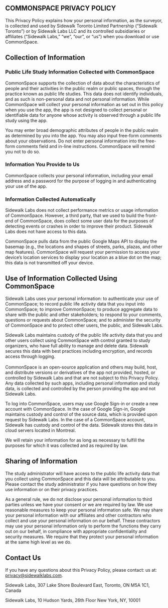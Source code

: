 
## COMMONSPACE PRIVACY POLICY 

This Privacy Policy explains how your personal information, as the surveyor, is collected and used by Sidewalk Toronto Limited Partnership (“Sidewalk Toronto”) or by Sidewalk Labs LLC and its controlled subsidiaries or affiliates (“Sidewalk Labs,” “we”, “our”,  or “us”) when you download or use CommonSpace.


## Collection of Information  


### Public Life Study Information Collected with CommonSpace

CommonSpace supports the collection of data about the characteristics of people and their activities in the public realm or public spaces, through the practice known as public life studies. This data does not identify individuals, and as such is non-personal data and not personal information. While CommonSpace will collect your personal information as set out in this policy when you use the app, the app is not designed to collect personal or identifiable data for anyone whose activity is observed through a public life study using the app.

You may enter broad demographic attributes of people in the public realm as determined by you into the app. You may also input free-form comments about your observations. Do not enter personal information into the free-form comments field and in-line instructions. CommonSpace will remind you not to do so.


### Information You Provide to Us 

CommonSpace collects your personal information, including your email address and a password for the purpose of logging in and authenticating your use of the app. 


### Information Collected Automatically

Sidewalk Labs does not collect performance metrics or usage information of CommonSpace. However, a third party, that we used to build the front-end of CommonSpace, does collect some user data for the purposes of detecting events or crashes in order to improve their product. Sidewalk Labs does not have access to this data.

CommonSpace pulls data from the public Google Maps API to display the basemap (e.g., the locations and shapes of streets, parks, plazas, and other map features). CommonSpace will request your permission to access your device’s location services to display your location as a blue dot on the map; this data is not transmitted off your device.


## Use of Information Collected Using CommonSpace 

Sidewalk Labs uses your personal information: to authenticate your use of CommonSpace; to record public life activity data that you input into CommonSpace;  to improve CommonSpace; to produce aggregate data to share with the public and other stakeholders; to respond to your comments, questions or requests about CommonSpace; and to administer the security of CommonSpace and to protect other users, the public, and Sidewalk Labs.

Sidewalk Labs maintains custody of the public life activity data that you and other users collect using CommonSpace with control granted to study organizers, who have full ability to manage and delete data. Sidewalk secures this data with best practices including encryption, and records access through logging. \
 \
CommonSpace is an open-source application and others may build, host, and distribute versions or derivatives of the app not provided, hosted, or controlled by Sidewalk Labs and that are not subject to this Privacy Policy. Any data collected by such apps, including personal information and study data, is collected and controlled by the person providing the app and not Sidewalk Labs. 

To log into CommonSpace, users may use Google Sign-in or create a new account with CommonSpace. In the case of Google Sign-in, Google maintains custody and control of the source data, which is provided upon request by Sidewalk Labs. In the case of a CommonSpace account, Sidewalk has custody and control of the data. Sidewalk stores this data in cloud servers located in Montreal.

We will retain your information for as long as necessary to fulfill the purposes for which it was collected and as required by law.


## Sharing of Information

The study administrator will have access to the public life activity data that you collect using CommonSpace and this data will be attributable to you. Please contact the study administrator if you have questions on how they use information or on their privacy practices.

As a general rule, we do not disclose your personal information to third parties unless we have your consent or we are required by law. We use reasonable measures to keep your personal information safe. We may share your personal information with our affiliates and other contractors who collect and use your personal information on our behalf. These contractors may use your personal information only to perform the functions they carry out on our behalf, in compliance with appropriate confidentiality and security measures. We require that they protect your personal information at the same high level as we do.


## Contact Us

If you have any questions about this Privacy Policy, please contact: us at: privacy@sidewalklabs.com. 

Sidewalk Labs, 307 Lake Shore Boulevard East, 
Toronto, ON M5A 1C1, Canada 

Sidewalk Labs, 10 Hudson Yards, 26th Floor
New York, NY, 10001
